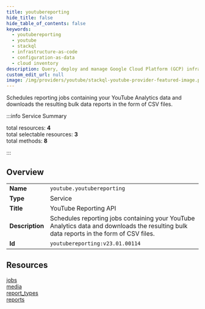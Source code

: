 ```yaml
---
title: youtubereporting
hide_title: false
hide_table_of_contents: false
keywords:
  - youtubereporting
  - youtube
  - stackql
  - infrastructure-as-code
  - configuration-as-data
  - cloud inventory
description: Query, deploy and manage Google Cloud Platform (GCP) infrastructure and resources using SQL
custom_edit_url: null
image: /img/providers/youtube/stackql-youtube-provider-featured-image.png
---
```

Schedules reporting jobs containing your YouTube Analytics data and downloads the resulting bulk data reports in the form of CSV files.  
    
:::info Service Summary

<div class="row">
<div class="providerDocColumn">
<span>total resources:&nbsp;<b>4</b></span><br />
<span>total selectable resources:&nbsp;<b>3</b></span><br />
<span>total methods:&nbsp;<b>8</b></span><br />
</div>
</div>

:::

## Overview
<table><tbody>
<tr><td><b>Name</b></td><td><code>youtube.youtubereporting</code></td></tr>
<tr><td><b>Type</b></td><td>Service</td></tr>
<tr><td><b>Title</b></td><td>YouTube Reporting API</td></tr>
<tr><td><b>Description</b></td><td>Schedules reporting jobs containing your YouTube Analytics data and downloads the resulting bulk data reports in the form of CSV files.</td></tr>
<tr><td><b>Id</b></td><td><code>youtubereporting:v23.01.00114</code></td></tr>
</tbody></table>

## Resources
<div class="row">
<div class="providerDocColumn">
<a href="/providers/youtube/youtubereporting/jobs/">jobs</a><br />
<a href="/providers/youtube/youtubereporting/media/">media</a><br />
</div>
<div class="providerDocColumn">
<a href="/providers/youtube/youtubereporting/report_types/">report_types</a><br />
<a href="/providers/youtube/youtubereporting/reports/">reports</a><br />
</div>
</div>
